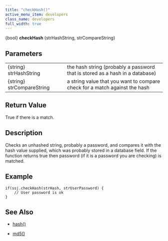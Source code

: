 ```yaml
---
title: "checkHash()"
active_menu_item: developers
class_name: developers
full_width: true
---
```



{bool} **checkHash** (strHashString, strCompareString)

## Parameters

<table>
<tr>
<td width="181">
{string} strHashString

</td>
<td width="18">
</td>
<td width="681">
the hash string (probably a password that is stored as a hash in a database)

</td>
</tr>
<tr>
<td width="181">
{string} strCompareString

</td>
<td width="18">
</td>
<td width="681">
a string value that you want to compare check for a match against the hash

</td>
</tr>
</table>

## Return Value

True if there is a match.

## Description

Checks an unhashed string, probably a password, and compares it with the hash value supplied, which was probably stored in a database field. If the function returns true then password (if it is a password you are checking) is matched.

## Example

    if(ssj.checkHash(strHash, strUserPassword) {
        // User password is ok
    }
   

## See Also

 - [hash()](cryptblowfish)

 - [md5()](md5)

